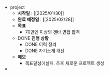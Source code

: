 - project
	- **시작일** : [[2025/01/30]]
	- **완료 예정일** : [[2025/02/28]]
	- **목표**
		- 70만엔 이상의 겐바 면접 합격
	- DONE **진행 상황**
		- DONE 이력 정리
		- DONE 자기소개 개선
	- **메모**
		- 목표달성에실패. 추후 새로운 프로젝트 생성
-